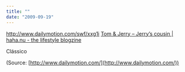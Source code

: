 ```yaml
---
title: ""
date: "2009-09-19"
---
```


http://www.dailymotion.com/swf/xxg1i [Tom & Jerry – Jerry’s cousin | haha.nu - the lifestyle blogzine](http://haha.nu/arts/animations/tom-jerry-jerrys-cousin/)

Clássico

(Source: [http://www.dailymotion.com/](http://www.dailymotion.com/))
